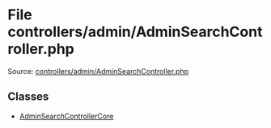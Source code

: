 File controllers/admin/AdminSearchController.php
=========

Source: [controllers/admin/AdminSearchController.php](https://github.com/PrestaShop/PrestaShop/blob/1.6.0.14/controllers/admin/AdminSearchController.php)


Classes
-------

* [AdminSearchControllerCore](class.AdminSearchControllerCore.md)

